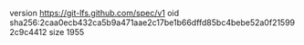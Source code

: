 version https://git-lfs.github.com/spec/v1
oid sha256:2caa0ecb432ca5b9a471aae2c17be1b66dffd85bc4bebe52a0f215992c9c4412
size 1955
